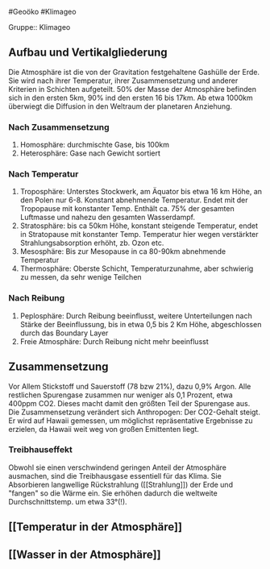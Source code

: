 #Geoöko #Klimageo

Gruppe:: Klimageo

## Aufbau und Vertikalgliederung

Die Atmosphäre ist die von der Gravitation festgehaltene Gashülle der Erde. 
Sie wird nach ihrer Temperatur, ihrer Zusammensetzung und anderer Kriterien in Schichten aufgeteilt.
50% der Masse der Atmosphäre befinden sich in den ersten 5km, 90% ind den ersten 16 bis 17km.
Ab etwa 1000km überwiegt die Diffusion in den Weltraum der planetaren Anziehung.

### Nach Zusammensetzung

1. Homosphäre: durchmischte Gase, bis 100km
2. Heterosphäre: Gase nach Gewicht sortiert

### Nach Temperatur

1. Troposphäre: Unterstes Stockwerk, am Äquator bis etwa 16 km Höhe, an den Polen nur 6-8. Konstant abnehmende Temperatur. Endet mit der Tropopause mit konstanter Temp. Enthält ca. 75% der gesamten Luftmasse und nahezu den gesamten Wasserdampf.
2. Stratosphäre: bis ca 50km Höhe, konstant steigende Temperatur, endet in Stratopause mit konstanter Temp. Temperatur hier wegen verstärkter Strahlungsabsorption erhöht, zb. Ozon etc.
3. Mesosphäre: Bis zur Mesopause in ca 80-90km abnehmende Temperatur
4. Thermosphäre: Oberste Schicht, Temperaturzunahme, aber schwierig zu messen, da sehr wenige Teilchen

### Nach Reibung

1. Peplosphäre: Durch Reibung beeinflusst, weitere Unterteilungen nach Stärke der Beeinflussung, bis in etwa 0,5 bis 2 Km Höhe, abgeschlossen durch das Boundary Layer
2. Freie Atmosphäre: Durch Reibung nicht mehr beeinflusst

## Zusammensetzung

Vor Allem Stickstoff und Sauerstoff (78 bzw 21%), dazu 0,9% Argon. Alle restlichen Spurengase zusammen nur weniger als 0,1 Prozent, etwa 400ppm CO2. Dieses macht damit den größten Teil der Spurengase aus.
Die Zusammensetzung verändert sich Anthropogen: Der CO2-Gehalt steigt. Er wird auf Hawaii gemessen, um möglichst repräsentative Ergebnisse zu erzielen, da Hawaii weit weg von großen Emittenten liegt.

### Treibhauseffekt

Obwohl sie einen verschwindend geringen Anteil der Atmosphäre ausmachen, sind die Treibhausgase essentiell für das Klima. Sie Absorbieren langwellige Rückstrahlung ([[Strahlung]]) der Erde und "fangen" so die Wärme ein. Sie erhöhen dadurch die weltweite Durchschnittstemp. um etwa 33°(!).

## [[Temperatur in der Atmosphäre]]

## [[Wasser in der Atmosphäre]]


